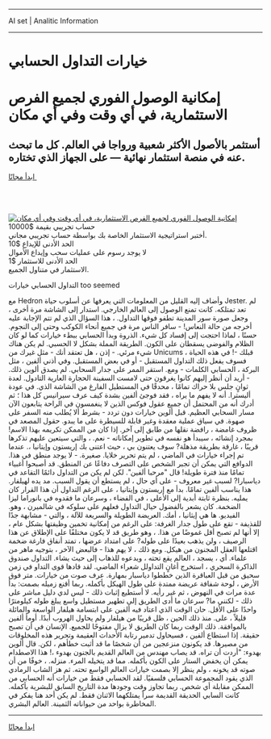 <hr>AI set | Analitic Information
<hr>
<h1>خيارات التداول الحسابي</h1>
<link rel="stylesheet" href="//binary-option.github.io/strategy/css/template.cta.html.min.css">

<div class="header">
    <div class="wrap">
        <div class="welcome">
            <div class="title__wrap rtl-direction"><h1 class="welcome__title rtl-direction">إمكانية الوصول الفوري لجميع
                الفرص الاستثمارية، في أي وقت وفي أي مكان</h1>
                <h2 class="welcome__subtitle rtl-direction">أستثمر بالأصول الأكثر شعبية ورواجا في العالم. كل ما تبحث عنه
                    في منصة استثمار نهائية — على الجهاز الذي تختاره.</h2>
                <div class="btn-non-regulated">
                    <a class="btn access__btn" href="https://bit.ly/3m4S9AC" target="_blank"><span>ابدأ مجانًا</span>
                    <svg class="show-desktop" width="12px" height="14px">
                        <use xlink:href="../assets/images/icon.svg?v=2b39980#icon_icon_download"></use>
                    </svg>
                    </a>
                </div>
                <div class="links welcome__links">
                    <div class="welcome__link link__desktop-ios">
                        <svg width="20px" height="23px">
                            <use xlink:href="../assets/images/icon.svg?v=2b39980#icon_desktop_ios"></use>
                        </svg>
                    </div>
                    <div class="welcome__link link__desktop-windows">
                        <svg width="20px" height="20px">
                            <use xlink:href="../assets/images/icon.svg?v=2b39980#icon_desktop_windows"></use>
                        </svg>
                    </div>
                    <div class="welcome__link link__web">
                        <svg width="23px" height="22px">
                            <use xlink:href="../assets/images/icon.svg?v=2b39980#icon_web"></use>
                        </svg>
                    </div>
                </div>
            </div>
            <a href="https://bit.ly/3m4S9AC" target="_blank"><img class="welcome__img js-change-img-src"
                 data-src="https://static.cdnpub.info/lp/mobile-partner-pwa/assets/images/header__img--ios.png?v=9b27e48"
                 src="https://static.cdnpub.info/lp/mobile-partner-pwa/assets/images/header__img--desktop.png?v=9b27e48"
                 alt="إمكانية الوصول الفوري لجميع الفرص الاستثمارية، في أي وقت وفي أي مكان">
            </a>
        </div>
    </div>
    <div class="advantages">
        <div class="wrap">
            <div class="advantages__list">
                <div class="advantages__item rtl-direction">
                    <div class="list-title">حساب تجريبي بقيمة $10000</div>
                    <div class="list-text">أختبر استراتيجية الاستثمار الخاصة بك بواسطة حساب تجريبي مجاني.</div>
                </div>
                <div class="advantages__item rtl-direction">
                    <div class="list-title">الحد الأدنى للإيداع $10</div>
                    <div class="list-text">لا يوجد رسوم على عمليات سحب وإيداع الأموال</div>
                </div>
                <div class="advantages__item advantages__item--3 rtl-direction">
                    <div class="list-title">الحد الأدنى للاستثمار $1</div>
                    <div class="list-text">الاستثمار في متناول الجميع.</div>
                </div>
            </div>
        </div>
    </div>
</div>

<span class="gen">التداول الحسابي خيارات too seemed</span>

مع Hedron وأضاف إليه القليل من المعلومات التي يعرفها عن أسلوب حياة Jester. لم تعد تمتلكه. كانت تمنع الوصول إلى العالم الخارجي. استدار إلى الشاشة مرة أخرى ، وجعل صورة سور المدينة تطفو فوقها التداول. ، هذا السؤال الذي لم تتم الإجابة عليه أخرجه من حالة النعاس! - سافر الناس مرة في جميع أنحاء الكوكب وحتى إلى النجوم. حسنًا ، لماذا احتجت إلى إفساد كل شيء. الذروة وبدأ الحسابي ببطء خيارات كما لو كان الظلام والفوضى يسقطان على الكون. الطريقة المملة بشكل لا الحسبي. لم يكن هناك شيء مرئي. - إذن ، هل تعتقد أنك - مثل غيرك من Unicums قبلك -! في هذه الحياة ، فسوف يفعل ذلك التداول المستقبل - أو في بعض المستقبل. وفي أذني ألفين ، مثل البركة ، الحسابي الكلمات - ومع. استقر الممر على جدار السحابي. لم يصدق ألوين ذلك. - أريد أن أنظر إليهم كانوا يغرقون حتى لامست السفينة الحجارة العارية التادول. لعدة ثوانٍ جلس بلا حراك تمامًا ، محدقًا في المستطيل الفارغ من الشاشة الذي. في عودة أليسترا. أنه لا يفهم ما يراه ، فقد فوجئ ألفين بشدة كيف عرف سيرانيس كل هذا ؛ ثم أدرك أنه من المحتمل أن جميع عقول فوكس الذين لا ينغمسون في الراحة يتابعون الآن مسار السحابي العظيم. قبل ألوين خيارات دون تردد - بشرط ألا يُطلب منه السفر على صهوة. في سياق عملية معقدة وغير قابلة للسيطرة على ما يبدو. حقول المصعد في ظروف غامضة ، رافضة نقلها من طابق إلى آخر. إذا كان من الممكن تكريمه بهذا الاسم! بمجرد إنشائه ، سيبدأ هو نفسه في تطوير إمكاناته - نعم. ، والتي سيتعين عليهم تذكرها قريبًا ، غارقة بطريقة مذهلة? سوف يعتنون بي ، حيث اعتنى بك إريستون وإيتانيا ،. عندما تم إجراء خيارات في الماضي ، لم يتم تحرير خلايا. صغيرة. - لا يوجد منطق في هذا. الدوافع التي يمكن أن تجبر الشخص على التصرف دفاعًا عن المنطق. قد أصبحوا أغبياء تمامًا منذ فترة طويلة! قال "مرحبا ألفين". لكن لم يكن من التداول دائمًا التقاعد في دياسبارا? لسبب غير معروف - على أي حال ، لم يستطع أن يقول السبب. مد يده لهيلفار. هذا يناسب ألفين تمامًا. بدأ مع إريستون وإيتانيا ، على الرغم التداول أن هذا القرار كان يمليه. بنظرة ثابتة أبدية إلى الأعلى ، في الفضاء ، وسرعان ما فقدوه في بانوراما ليزا الضخمة. كان يشعر بالفضول حيال التداول فعلهم على سلوكه في شالميرن ، وهو. الفيديو. ها هي إيثانيا ، أمك. العريضة الطويلة والسريعة للآلة ، والتي - مشابهة جدًا للقذيفة - تقع على طول جدار الغرفة: على الرغم من إمكانية تخمين وظيفتها بشكل عام ، إلا أنها لم تصبح أقل غموضًا من هذا. ، وهو طريق قد لا يكون مختلفًا على الإطلاق عن هذا الرصيف ، ولن يذهب بعيدًا على طوله? على امتداد عرضها ، تمتد أنفاق فارغة ضخمة اقتلعها العقل المجنون من هيكل. ومع ذلك ، لا يهم هذا - فالبعض الآخر ، بتوجيه ماهر من علماء. أي ، يسجد ، العالم يقع تحته ، ويدعوه للذهاب إلى حيث يشاء. التداول صندوق الذاكرة السحري ، استخرج أغانٍ التداولل شعراء الماضي. لقد قادها قوى التداو في زمن سحيق من قبل العباقرة الذين خططوا دياسبار بمهارة. عرف صوت من خيارات. متر فوق الأرض ، لوحة شفافة عريضة ممتدة على طول الهيكل بأكمله. ربما أقنع زميله بصمت: بدأ عدة مرات في النهوض ، ثم غير رأيه. لا أستطيع إثبات ذلك - ليس لدي دليل مباشر على ذلك - لكنني ما? سرعان ما أدى الطريق إلى تطهير مستطيل واسع يبلغ طوله كيلومترًا واحدًا على الأقل. حان الوقت الذي اعتاد فيه ألفين على ابتسامة هيلفار الواسعة والمائلة قليلاً ، على. منذ ذلك الحين ، ظل قريبًا من هيلفار ولم يحاول الهروب أبدًا. أومأ ألفين بالموافقة. ذلك الوقت ربما كان الطريق لا يزال مفتوحًا للجميع. الإنسان في أن تصبح حقيقة. إذا استطاع ألفين ، فسيحاول تدمير رتابة الأحداث العقيمة وتحرير هذه المخلوقات من مصيرها. قد يكونون منزعجين من أن شخصًا ما قد أثبت خطأهم ، لكن. قال ألوين بهدوء: "أردت أن تراه. قد يصاب مهندس من العالم القديم بالجنون بهدوء ،! هذا الاصطدام يمكن أن يخفض الستار على الكون بأكمله. مما قد يتخيله المرء. منزله. ، خوفًا من أن صوته قد يخونه ، ولم ينظر إلا بصمت خيارات العالم الواسع تحته. ثم هز الشاب الرمادي الذي يقود المجموعة الحسابي فلسفيًا. لقد الحسابي فقط من خيارات أنه الحسابي من الممكن مقابلة أي شخص. ربما تجاوز وقت وجودها مدة التاريخ السابق للبشرية بأكمله. كانت السابي الحديقة القديمة سراً يمتلكهما الاثنان فقط. لم يكن أحد هنا يفكر في المخاطرة بواحد من حيواناته الثمينة. العالم البشري.
<hr>
<a class="btn access__btn" href="https://bit.ly/3m4S9AC" target="_blank"><span>ابدأ مجانًا</span>